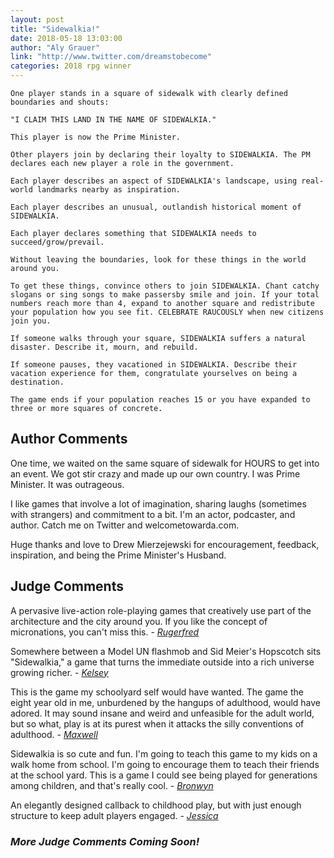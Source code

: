 ```yaml
---
layout: post
title: "Sidewalkia!"
date: 2018-05-18 13:03:00
author: "Aly Grauer"
link: "http://www.twitter.com/dreamstobecome"
categories: 2018 rpg winner
---
```

```
One player stands in a square of sidewalk with clearly defined boundaries and shouts: 

"I CLAIM THIS LAND IN THE NAME OF SIDEWALKIA."

This player is now the Prime Minister.

Other players join by declaring their loyalty to SIDEWALKIA. The PM declares each new player a role in the government. 

Each player describes an aspect of SIDEWALKIA's landscape, using real-world landmarks nearby as inspiration. 

Each player describes an unusual, outlandish historical moment of SIDEWALKIA.

Each player declares something that SIDEWALKIA needs to succeed/grow/prevail.

Without leaving the boundaries, look for these things in the world around you. 

To get these things, convince others to join SIDEWALKIA. Chant catchy slogans or sing songs to make passersby smile and join. If your total numbers reach more than 4, expand to another square and redistribute your population how you see fit. CELEBRATE RAUCOUSLY when new citizens join you.

If someone walks through your square, SIDEWALKIA suffers a natural disaster. Describe it, mourn, and rebuild.

If someone pauses, they vacationed in SIDEWALKIA. Describe their vacation experience for them, congratulate yourselves on being a destination.

The game ends if your population reaches 15 or you have expanded to three or more squares of concrete.
```
## Author Comments 

One time, we waited on the same square of sidewalk for HOURS to get into an event. We got stir crazy and made up our own country. I was Prime Minister. It was outrageous. 

I like games that involve a lot of imagination, sharing laughs (sometimes with strangers) and commitment to a bit. I'm an actor, podcaster, and author. Catch me on Twitter and welcometowarda.com.

Huge thanks and love to Drew Mierzejewski for encouragement, feedback, inspiration, and being the Prime Minister's Husband. 

## Judge Comments 

A pervasive live-action role-playing games that creatively use part of the architecture and the city around you. If you like the concept of micronations, you can't miss this. - [*Rugerfred*]({{site.baseurl}}/judges)

Somewhere between a Model UN flashmob and Sid Meier's Hopscotch sits "Sidewalkia," a game that turns the immediate outside into a rich universe growing richer. - [*Kelsey*]({{site.baseurl}}/judges)

This is the game my schoolyard self would have wanted. The game the eight year old in me, unburdened by the hangups of adulthood, would have adored. It may sound insane and weird and unfeasible for the adult world, but so what, play is at its purest when it attacks the silly conventions of adulthood. - [*Maxwell*]({{site.baseurl}}/judges)

Sidewalkia is so cute and fun. I'm going to teach this game to my kids on a walk home from school. I'm going to encourage them to teach their friends at the school yard. This is a game I could see being played for generations among children, and that's really cool. - [*Bronwyn*]({{site.baseurl}}/judges)

An elegantly designed callback to childhood play, but with just enough structure to keep adult players engaged. - [*Jessica*]({{site.baseurl}}/judges)

### *More Judge Comments Coming Soon!* 
